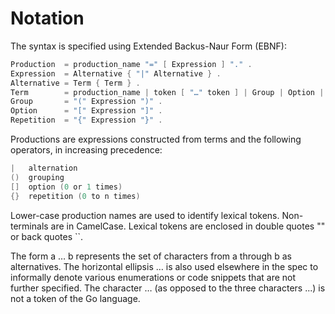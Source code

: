 # Notation

The syntax is specified using Extended Backus-Naur Form (EBNF):

```go
Production  = production_name "=" [ Expression ] "." .
Expression  = Alternative { "|" Alternative } .
Alternative = Term { Term } .
Term        = production_name | token [ "…" token ] | Group | Option | Repetition .
Group       = "(" Expression ")" .
Option      = "[" Expression "]" .
Repetition  = "{" Expression "}" .
```

Productions are expressions constructed from terms and the following operators, in increasing precedence:

```go
|   alternation
()  grouping
[]  option (0 or 1 times)
{}  repetition (0 to n times)
```

Lower-case production names are used to identify lexical tokens. Non-terminals are in CamelCase. Lexical tokens are enclosed in double quotes "" or back quotes ``.

The form a … b represents the set of characters from a through b as alternatives. The horizontal ellipsis … is also used elsewhere in the spec to informally denote various enumerations or code snippets that are not further specified. The character … (as opposed to the three characters ...) is not a token of the Go language.
